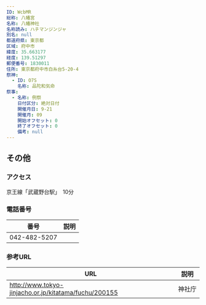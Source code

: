 ```yaml
---
ID: WcbMR
総称: 八幡宮
名称: 八幡神社
名称読み: ハチマンジンジャ
別名: null
都道府県: 東京都
区域: 府中市
緯度: 35.663177
経度: 139.51297
郵便番号: 1830011
住所: 東京都府中市白糸台5-20-4
祭神:
  - ID: O7S
    名称: 品陀和気命
祭事:
  - 名称: 例祭
    日付区分: 絶対日付
    開催月日: 9-21
    開催月: 09
    開始オフセット: 0
    終了オフセット: 0
    備考: null
---
```


## その他

### アクセス

京王線「武蔵野台駅」　10分

### 電話番号

| 番号         | 説明 |
| ------------ | ---- |
| 042-482-5207 |      |

### 参考URL

| URL                                                   | 説明   |
| ----------------------------------------------------- | ------ |
| http://www.tokyo-jinjacho.or.jp/kitatama/fuchu/200155 | 神社庁 |
